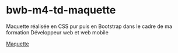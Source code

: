# bwb-m4-td-maquette
Maquette réalisée en CSS pur puis en Bootstrap dans le cadre de ma formation Développeur web et web mobile

[Maquette](maquette.jpg)